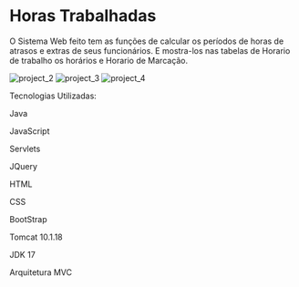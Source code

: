 # Horas Trabalhadas

O Sistema Web feito tem as funções de calcular os períodos de horas de atrasos e extras de seus funcionários.
E mostra-los nas tabelas de Horario de trabalho os horários e Horario de Marcação.
 	


![project_2](https://github.com/JamesCode-Ts/point_project/assets/63932833/31a4ed87-7220-4b0e-adc4-9e73211fae80)
![project_3](https://github.com/JamesCode-Ts/point_project/assets/63932833/34e9ff51-09a5-4d70-b04e-78b61bf693ed)
![project_4](https://github.com/JamesCode-Ts/point_project/assets/63932833/e94b3be1-fc14-478b-ab97-1a10d11af000)



Tecnologias Utilizadas:

Java

JavaScript

Servlets

JQuery

HTML

CSS

BootStrap

Tomcat 10.1.18

JDK 17

Arquitetura MVC



